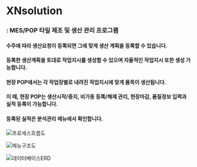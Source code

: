 # XNsolution
### : MES/POP 타일 제조 및 생산 관리 프로그램

#### 수주에 따라 생산요청이 등록되면 그에 맞게 생산 계획을 등록할 수 있습니다.
#### 등록한 생산계획을 토대로 작업지시를 생성할 수 있으며 자율적인 작업지시 또한 생성 가능합니다. 
#### 현장 POP에서는 각 작업장별로 내려진 작업지시에 맞게 품목이 생산됩니다.
#### 이 때, 현장 POP는 생산시작/중지, 비가동 등록/해제 관리, 현장마감, 품질정보 입력과 실적 등록이 가능합니다.
#### 등록된 실적은 분석관리 메뉴에서 확인합니다.

![프로세스흐름도](https://user-images.githubusercontent.com/96224803/152660249-f8da57d5-5cf0-4404-9ced-f0afc4a3e500.PNG)

![메뉴구조도](https://user-images.githubusercontent.com/96224803/152660253-951d5662-d503-4f35-9f7a-7cf8204f2e62.PNG)

![데이터베이스ERD](https://user-images.githubusercontent.com/96224803/152660251-d5872309-e335-429b-a4bd-c8b81ca046c0.JPG)
